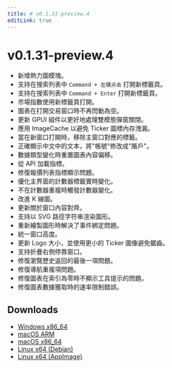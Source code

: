 ```yaml
---
title: # v0.1.31-preview.4
editLink: true
---
```


# v0.1.31-preview.4 <Badge type="warning" text="preview" />

- 新增熱力圖模塊。
- 支持在搜索列表中 `Command + 左键点击` 打開新標籤頁。
- 支持在搜索列表中 `Command + Enter` 打開新標籤頁。
- 市場指數使用新標籤頁打開。
- 圖表在打開交易窗口時不再閃動為空。
- 更新 GPUI 組件以更好地處理雙模態彈窗關閉。
- 應用 ImageCache 以避免 Ticker 圖標內存洩漏。
- 當在新窗口打開時，移除主窗口對應的標籤。
- 正確顯示中文中的文本，將"帳號"修改成"賬戶"。
- 數據類型變化時重置圖表內容偏移。
- 從 API 加載指標。
- 修復報價列表指標顯示問題。
- 優化主界面的計數器標籤實時變化。
- 不在計數器重複時觸發計數器變化。
- 改進 K 線圖。
- 更新關於窗口內容對齊。
- 支持以 SVG 路徑字符串渲染圖形。
- 重新繪製圖形時解決了事件綁定問題。
- 統一窗口高度。
- 更新 Logo 大小，並使用更小的 Ticker 圖像避免鋸齒。
- 支持折疊右側停靠窗口。
- 修復瀏覽歷史返回的最後一項問題。
- 修復導航重複項問題。
- 修復圖表在索引為零時不顯示工具提示的問題。
- 修復圖表數據獲取時的速率限制錯誤。

## Downloads

- [Windows x86_64](https://assets.lbkrs.com/github/release/longbridge-desktop/preview/longbridge-0.1.31-preview.4-windows-x86_64.zip)
- [macOS ARM](https://assets.lbkrs.com/github/release/longbridge-desktop/preview/longbridge-v0.1.31-preview.4-macos-aarch64.dmg)
- [macOS x86_64](https://assets.lbkrs.com/github/release/longbridge-desktop/preview/longbridge-v0.1.31-preview.4-macos-x86_64.dmg)
- [Linux x64 (Debian)](https://assets.lbkrs.com/github/release/longbridge-desktop/preview/longbridge-v0.1.31-preview.4-linux-x86_64.deb)
- [Linux x64 (AppImage)](https://assets.lbkrs.com/github/release/longbridge-desktop/preview/longbridge-v0.1.31-preview.4-linux-x86_64.AppImage)
